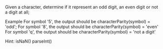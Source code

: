 Given a character, determine if it represent an odd digit, an even digit or not a digit at all;

Example
For symbol '5', the output should be characterParity(symbol) = 'odd';
For symbol '8', the output should be characterParity(symbol) = 'even'
For symbol 'q', the output should be characterParity(symbol) = 'not a digit'

Hint:
isNaN()
parseInt()
